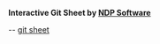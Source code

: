 **Interactive Git Sheet by [NDP Software](https://ndpsoftware.com/)**

-- [git sheet](https://ndpsoftware.com/git-cheatsheet.html#loc=index;)

